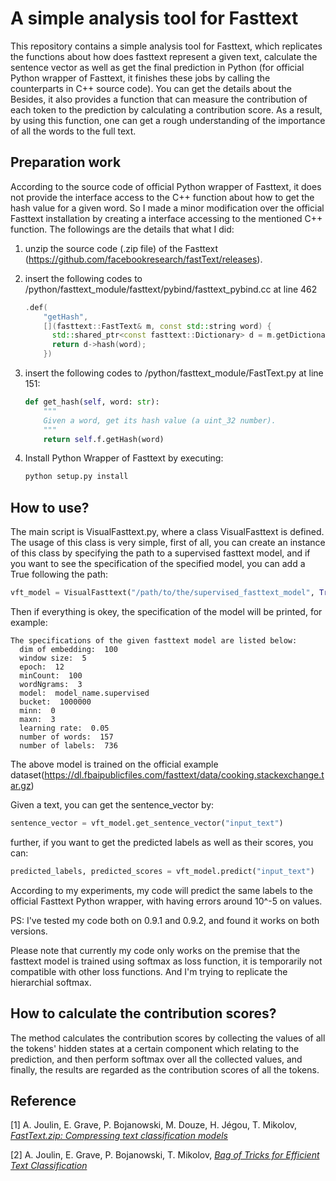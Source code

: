 # A simple analysis tool for Fasttext

This repository contains a simple analysis tool for Fasttext, which replicates the functions about how does fasttext represent a given text, calculate the sentence vector as well as get the final prediction in Python (for official Python wrapper of Fasttext, it finishes these jobs by calling the counterparts in C++ source code). You can get the details about the Besides, it also provides a function that can measure the contribution of each token to the prediction by calculating a contribution score. As a result, by using this function, one can get a rough understanding of the importance of all the words to the full text.    

## Preparation work

According to the source code of official Python wrapper of Fasttext, it does not provide the interface access to the C++ function about how to get the hash value for a given word. So I made a minor modification over the official Fasttext installation by creating a interface accessing to the mentioned C++ function. The followings are the details that what I did:  

1. unzip the source code (.zip file) of the Fasttext (https://github.com/facebookresearch/fastText/releases).

2. insert the following codes to /python/fasttext_module/fasttext/pybind/fasttext_pybind.cc at line 462
    ```c++
    .def(
        "getHash",
        [](fasttext::FastText& m, const std::string word) {
          std::shared_ptr<const fasttext::Dictionary> d = m.getDictionary();
          return d->hash(word);
        })
    ```
3. insert the following codes to /python/fasttext_module/FastText.py at line 151:
    ```python
    def get_hash(self, word: str):
        """
        Given a word, get its hash value (a uint_32 number).
        """
        return self.f.getHash(word)
    ```

4. Install Python Wrapper of Fasttext by executing:
    ```cmd
    python setup.py install
    ```

## How to use?

The main script is VisualFasttext.py, where a class VisualFasttext is defined. The usage of this class is very simple, first of all, you can create an instance of this class by specifying the path to a supervised fasttext model, and if you want to see the specification of the specified model, you can add a True following the path:

```python
vft_model = VisualFasttext("/path/to/the/supervised_fasttext_model", True) 
```



Then if everything is okey, the specification of the model will be printed, for example:
```
The specifications of the given fasttext model are listed below:
  dim of embedding:  100
  window size:  5
  epoch:  12
  minCount:  100
  wordNgrams:  3
  model:  model_name.supervised
  bucket:  1000000
  minn:  0
  maxn:  3
  learning rate:  0.05
  number of words:  157
  number of labels:  736
```

The above model is trained on the official example dataset(https://dl.fbaipublicfiles.com/fasttext/data/cooking.stackexchange.tar.gz)

Given a text, you can get the sentence_vector by:

```python
sentence_vector = vft_model.get_sentence_vector("input_text")
```



further, if you want to get the predicted labels as well as their scores, you can:

```Python
predicted_labels, predicted_scores = vft_model.predict("input_text")
```

According to my experiments, my code will predict the same labels to the official Fasttext Python wrapper, with having errors around 10^-5 on values.

PS: I've tested my code both on 0.9.1 and 0.9.2, and found it works on both versions.

Please note that currently my code only works on the premise that the fasttext model is trained using softmax as loss function, it is temporarily not compatible with other loss functions. And I'm trying to replicate the hierarchial softmax.

## How to calculate the contribution scores?

The method calculates the contribution scores by collecting the values of all the tokens' hidden states at a certain component which relating to the prediction, and then perform softmax over all the collected values, and finally, the results are regarded as the contribution scores of all the tokens.  

## Reference

[1] A. Joulin, E. Grave, P. Bojanowski, M. Douze, H. Jégou, T. Mikolov, [*FastText.zip: Compressing text classification models*](https://arxiv.org/abs/1612.03651)

[2] A. Joulin, E. Grave, P. Bojanowski, T. Mikolov, [*Bag of Tricks for Efficient Text Classification*](https://arxiv.org/abs/1607.01759)
